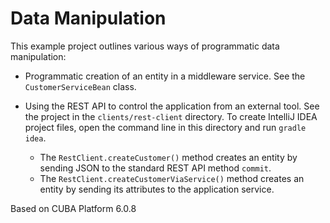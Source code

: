 # Data Manipulation

This example project outlines various ways of programmatic data manipulation:

- Programmatic creation of an entity in a middleware service. See the `CustomerServiceBean` class.

- Using the REST API to control the application from an external tool. See the project in the `clients/rest-client` directory. To create IntelliJ IDEA project files, open the command line in this directory and run `gradle idea`.
    - The `RestClient.createCustomer()` method creates an entity by sending JSON to the standard REST API method `commit`.
     - The `RestClient.createCustomerViaService()` method creates an entity by sending its attributes to the application service.

Based on CUBA Platform 6.0.8
